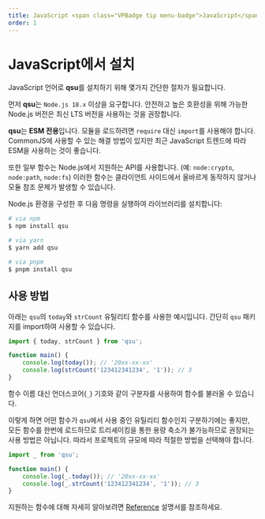 ```yaml
---
title: JavaScript <span class="VPBadge tip menu-badge">JavaScript</span>
order: 1
---
```


# JavaScript에서 설치 <Badge type="tip" text="JavaScript" />

JavaScript 언어로 **qsu**를 설치하기 위해 몇가지 간단한 절차가 필요합니다.

먼저 **qsu**는 `Node.js 18.x` 이상을 요구합니다. 안전하고 높은 호환성을 위해 가능한 Node.js 버전은 최신 LTS 버전을 사용하는 것을 권장합니다.

**qsu**는 **ESM 전용**입니다. 모듈을 로드하려면 `require` 대신 `import`를 사용해야 합니다. CommonJS에 사용할 수 있는 해결 방법이 있지만 최근 JavaScript 트렌드에 따라 ESM을 사용하는 것이 좋습니다.

또한 일부 함수는 Node.js에서 지원하는 API를 사용합니다. (예: `node:crypto`, `node:path`, `node:fs`) 이러한 함수는 클라이언트 사이드에서 올바르게 동작하지 않거나 모듈 참조 문제가 발생할 수 있습니다.

Node.js 환경을 구성한 후 다음 명령을 실행하여 라이브러리를 설치합니다:

```bash
# via npm
$ npm install qsu

# via yarn
$ yarn add qsu

# via pnpm
$ pnpm install qsu
```

## 사용 방법

아래는 `qsu`의 `today`와 `strCount` 유틸리티 함수를 사용한 예시입니다. 간단히 `qsu` 패키지를 import하여 사용할 수 있습니다.

```javascript
import { today, strCount } from 'qsu';

function main() {
	console.log(today()); // '20xx-xx-xx'
	console.log(strCount('123412341234', '1')); // 3
}
```

함수 이름 대신 언더스코어(`_`) 기호와 같이 구분자를 사용하여 함수를 불러올 수 있습니다.

이렇게 하면 어떤 함수가 `qsu`에서 사용 중인 유틸리티 함수인지 구분하기에는 좋지만, 모든 함수를 한번에 로드하므로 트리셰이킹을 통한 용량 축소가 불가능하므로 권장되는 사용 방법은 아닙니다. 따라서 프로젝트의 규모에 따라 적절한 방법을 선택해야 합니다.

```javascript
import _ from 'qsu';

function main() {
	console.log(_.today()); // '20xx-xx-xx'
	console.log(_.strCount('123412341234', '1')); // 3
}
```

지원하는 함수에 대해 자세히 알아보려면 [Reference](/ko/reference/index.md) 설명서를 참조하세요.
